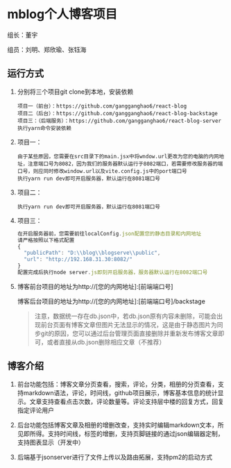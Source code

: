 # mblog个人博客项目

组长：董宇

组员：刘明、郑欣瑜、张钰海

## 运行方式

1. 分别将三个项目git clone到本地，安装依赖

   ```
   项目一（前台）：https://github.com/gangganghao6/react-blog
   项目二（后台）：https://github.com/gangganghao6/react-blog-backstage
   项目三：（后端服务）：https://github.com/gangganghao6/react-blog-server
   执行yarn命令安装依赖
   ```

   

2. 项目一：

   ```
   由于某些原因，您需要在src目录下的main.jsx中将wndow.url更改为您的电脑的内网地址，注意端口号为8082，因为我们的服务器默认运行于8082端口，若需要修改服务器的端口号，则应同时修改window.url以及vite.config.js中的port端口号
   执行yarn run dev即可开启服务器，默认运行在8081端口号
   ```

3. 项目二：

   ```
   执行yarn run dev即可开启服务器，默认运行在8081端口号
   ```

4. 项目三：

   ```js
   在开启服务器前，您需要前往localConfig.json配置您的静态目录和内网地址
   请严格按照以下格式配置
   {
     "publicPath": "D:\\blog\\blogserve\\public",
     "url": "http://192.168.31.30:8082/"
   }
   配置完成后执行node server.js即刻开启服务器，服务器默认运行在8082端口号
   ```
   
5. 博客前台项目的地址为http://[您的内网地址]:[前端端口号]

   博客后台项目的地址为http://[您的内网地址]:[前端端口号]/backstage

   > 注意，数据统一存在db.json中，若db.json原有内容未删除，可能会出现前台页面有博客文章但图片无法显示的情况，这是由于静态图片为同步git的原因，您可以通过后台管理页面直接删除并重新发布博客文章即可，或者直接从db.json删除相应文章（不推荐）

## 博客介绍

1. 前台功能包括：博客文章分页查看，搜索，评论，分类，相册的分页查看，支持markdown语法，评论，时间线，github项目展示，博客基本信息的统计显示。文章支持查看点击次数，评论数量等。评论支持层中楼的回复方式，回复指定评论用户

2. 后台功能包括博客文章及相册的增删改查，支持实时编辑markdown文本，所见即所得。支持时间线，标签的增删，支持页脚链接的通过json编辑器定制，支持图表显示（开发中）
3. 后端基于jsonserver进行了文件上传以及路由拓展，支持pm2的启动方式